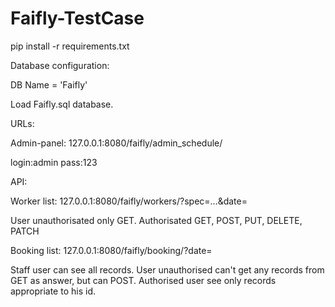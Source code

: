 # Faifly-TestCase

pip install -r requirements.txt


Database configuration: 

DB Name = 'Faifly'

Load Faifly.sql database.

URLs:

Admin-panel: 127.0.0.1:8080/faifly/admin_schedule/

login:admin
pass:123

API:

Worker list: 127.0.0.1:8080/faifly/workers/?spec=...&date=<y-m-d>

User unauthorisated only GET.
Authorisated GET, POST, PUT, DELETE, PATCH


Booking list: 127.0.0.1:8080/faifly/booking/?date=<y-m-d>

Staff user can see all records.
User unauthorised can't get any records from GET as answer, but can POST.
Authorised user see only records appropriate to his id.
